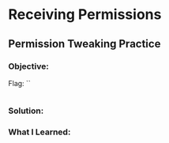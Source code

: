# Receiving Permissions
## Permission Tweaking Practice

### Objective: 

Flag: ``

```

```

### Solution:

### What I Learned: 
